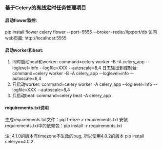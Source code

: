 ### 基于Celery的离线定时任务管理项目


#### 启动flower监控:
pip install flower
celery flower --port=5555 --broker=redis://ip:port/db
访问web页面: http://localhost:5555


#### 启动worker和beat:
1. 同时启动beat和worker: command=celery worker -B -A celery_app --loglevel=info --logfile=XXX --autoscale=8,4
   日志输出到控制台: command=celery worker -B -A celery_app --loglevel=info --autoscale=8,4
2. 只启动worker: command=celery worker -A celery_app --loglevel=info --logfile=XXX --autoscale=8,4
3. 只启动beat: command=celery beat -A celery_app


#### requirements.txt说明
生成requirements.txt文件：pip freeze > requirements.txt
安装requirements.txt中的依赖包：pip install -r requirements.txt


注: 4.1.0的版本有timezone不生效的bug, 所以使用4.0.2的版本
pip install celery==4.0.2

